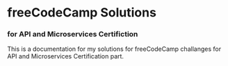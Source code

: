 # freeCodeCamp Solutions 
### for API and Microservices Certifiction
This is a documentation for my solutions for freeCodeCamp challanges for API and Microservices Certification part.

